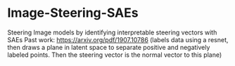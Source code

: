 # Image-Steering-SAEs
Steering Image models by identifying interpretable steering vectors with SAEs
Past work: https://arxiv.org/pdf/1907.10786 (labels data using a resnet, then draws a plane in latent space to separate positive and negatively labeled points. Then the steering vector is the normal vector to this plane)

